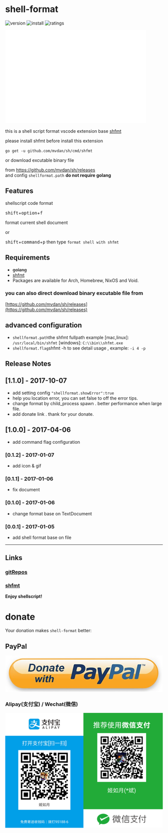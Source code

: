 # shell-format
![version](https://vsmarketplacebadge.apphb.com/version-short/foxundermoon.shell-format.svg)
![install](https://vsmarketplacebadge.apphb.com/installs-short/foxundermoon.shell-format.svg)
![ratings](https://vsmarketplacebadge.apphb.com/rating-short/foxundermoon.shell-format.svg)


![screenshot](./image/shell_format.gif)

this is a shell script format vscode extension base [shfmt](https://github.com/mvdan/sh)

please  install shfmt before install this extension

`go get -u github.com/mvdan/sh/cmd/shfmt` 

or download excutable binary  file 

from https://github.com/mvdan/sh/releases  
and config `shellformat.path` **do not require golang**
## Features
shellscript code  format

<kbd>shift</kbd>+<kbd>option</kbd>+<kbd>f</kbd> 

format current shell document

or

<kbd>shift</kbd>+<kbd>command</kbd>+<kbd>p</kbd> then type `format shell with shfmt`

## Requirements
- ~~golang~~
- [shfmt](https://github.com/mvdan/sh#shfmt)
- Packages are available for Arch, Homebrew, NixOS and Void.

 ### you can also direct download binary excutable file  from 
  [https://github.com/mvdan/sh/releases](https://github.com/mvdan/sh/releases)
 
## advanced configuration

- `shellformat.path`the shfmt fullpath  example [mac,linux]: `/usr/local/bin/shfmt`  [windows]: `C:\\bin\\shfmt.exe`
- `shellformat.flag`shfmt -h  to see detail usage , example: `-i 4 -p`


## Release Notes
## [1.1.0] - 2017-10-07
- add setting  config  `"shellformat.showError":true`
- help you location  error, you can set false to off the error tips.
- change format by child_process spawn . better performance when large file.
- add donate link . thank for your donate.
## [1.0.0] - 2017-04-06
- add command flag configuration
### [0.1.2] - 2017-01-07
- add icon & gif

### [0.1.1] - 2017-01-06
- fix document

### [0.1.0] - 2017-01-06
- change format base on TextDocument

### [0.0.1] - 2017-01-05
- add shell format base on file 





-----------------------------------------------------------------------------------------------------------

## Links

### [gitRepos](https://github.com/foxundermoon/vs-shell-format)
### [shfmt](https://github.com/mvdan/sh)


**Enjoy shellscript!**

# donate
Your donation makes `shell-format` better:

## PayPal

[![](./image/donate-paypal.jpg)](https://www.paypal.me/foxmn)



###    Alipay(支付宝) / Wechat(微信)

![](./image/donate.png)